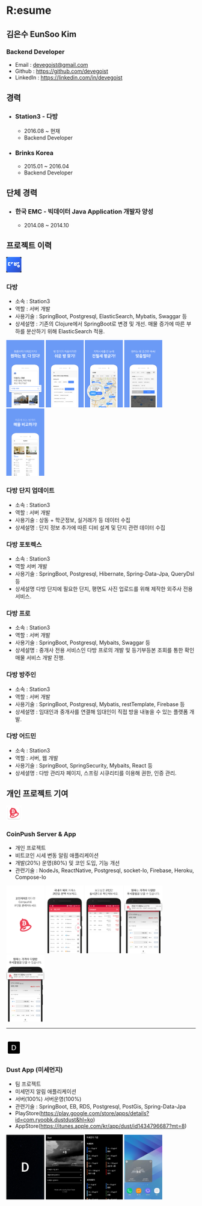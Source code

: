 # R:esume
## 김은수 EunSoo Kim
### Backend Developer
* Email : devegoist@gmail.com
* Github : https://github.com/devegoist
* LinkedIn : https://linkedin.com/in/devegoist

## 경력
* ### Station3 - 다방
    * 2016.08 ~ 현재
    * Backend Developer

* ### Brinks Korea
    * 2015.01 ~ 2016.04
    * Backend Developer

## 단체 경력
* ### 한국 EMC - 빅데이터 Java Application 개발자 양성
    * 2014.08 ~ 2014.10

## 프로젝트 이력
<img src="./resources/dabang bi round.jpg" width="8%" />

### 다방 
* 소속 : Station3
* 역할 : 서버 개발
* 사용기술 : SpringBoot, Postgresql, ElasticSearch, Mybatis, Swaggar 등
* 상세설명 : 기존의 Clojure에서 SpringBoot로 변경 및 개선. 매물 증가에 따른 부하를 분산하기 위해 ElasticSearch 적용.

<img src="./resources/renewal_1.png" width="20%" />
<img src="./resources/renewal_2.png" width="20%" />
<img src="./resources/renewal_3.png" width="20%" />
<img src="./resources/renewal_4.png" width="20%" />
<img src="./resources/renewal_5.png" width="20%" />

### 다방 단지 업데이트
* 소속 : Station3
* 역할 : 서버 개발
* 사용기술 : 상동 + 학군정보, 실거래가 등 데이터 수집
* 상세설명 : 단지 정보 추가에 따른 디비 설계 및 단지 관련 데이터 수집

### 다방 포토렉스
* 소속 : Station3
* 역할 서버 개발
* 사용기술 : SpringBoot, Postgresql, Hibernate, Spring-Data-Jpa, QueryDsl 등
* 상세설명 다방 단지에 필요한 단지, 평면도 사진 업로드를 위해 제작한 외주사 전용 서비스.

### 다방 프로
* 소속 : Station3
* 역할 : 서버 개발
* 사용기술 : SpringBoot, Postgresql, Mybaits, Swaggar 등
* 상세설명 : 중개사 전용 서비스인 다방 프로의 개발 및 등기부등본 조회를 통한 확인매물 서비스 개발 진행.

### 다방 방주인
* 소속 : Station3
* 역할 : 서버 개발
* 사용기술 : SpringBoot, Postgresql, Mybatis, restTemplate, Firebase 등
* 상세설명 : 임대인과 중개사를 연결해 임대인이 직접 방을 내놓을 수 있는 플랫폼 개발.

### 다방 어드민
* 소속 : Station3
* 역할 : 서버, 웹 개발
* 사용기술 : SpringBoot, SpringSecurity, Mybaits, React 등
* 상세셜명 : 다방 관리자 페이지, 스프링 시큐리티를 이용해 권한, 인증 관리.


## 개인 프로젝트 기여
<img src="./resources/coinpush_icon.png" width="8%" />

### CoinPush Server & App
* 개인 프로젝트
* 비트코인 시세 변동 알림 애플리케이션
* 개발(20%) 운영(80%) 및 코인 도입, 기능 개선
* 관련기술 : NodeJs, ReactNative, Postgresql, socket-Io, Firebase, Heroku, Compose-Io

<img src="./resources/coinpush_1.png" width="20%" /> <img src="./resources/coinpush_2.png" width="20%" /> <img src="./resources/coinpush_3.png" width="20%" /> <img src="./resources/coinpush_4.png" width="20%" /> <img src="./resources/coinpush_5.png" width="20%" />

---

<br />
<img src="./resources/dust_icon.png" width="8%" />

### Dust App (미세먼지)
* 팀 프로젝트
* 미세먼지 알림 애플리케이션
* 서버(100%) 서버운영(100%)
* 관련기술 : SpringBoot, EB, RDS, Postgresql, PostGis, Spring-Data-Jpa
* PlayStore(https://play.google.com/store/apps/details?id=com.ryoobk.dustdust&hl=ko)
* AppStore(https://itunes.apple.com/kr/app/dust/id1434796687?mt=8)

<img src="./resources/dust_1.jpg" width="20%" /> <img src="./resources/dust_2.png" width="20%" /> <img src="./resources/dust_3.jpg" width="20%" /> <img src="./resources/dust_4.jpg" width="20%" />

